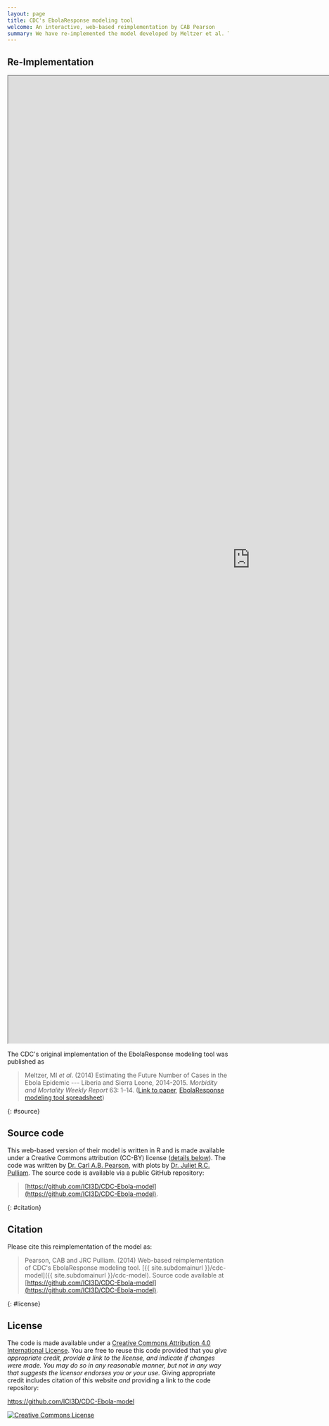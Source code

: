 ```yaml
---
layout: page
title: CDC's EbolaResponse modeling tool
welcome: An interactive, web-based reimplementation by CAB Pearson
summary: We have re-implemented the model developed by Meltzer et al. This implementation of the model is not endorsed or reviewed by the CDC. Links to source code and license information are provided at the bottom of this page (<a href="#source">link</a>).
---
```


## Re-Implementation

<iframe name="Model" src="https://pearsonca.shinyapps.io/CDC-Ebola-model/cdc-model.Rmd" width="1100px" height="2200px"></iframe>

The CDC's original implementation of the EbolaResponse modeling tool was published as

> Meltzer, MI _et al_. (2014) Estimating the Future Number of Cases in the Ebola Epidemic --- Liberia and Sierra Leone, 2014-2015. _Morbidity and Mortality Weekly Report_ 63: 1–14. ([Link to paper](http://www.cdc.gov/mmwr/preview/mmwrhtml/su6303a1.htm), [EbolaResponse modeling tool spreadsheet](http://dx.doi.org/10.15620/cdc.24900))

{: #source}
## Source code

This web-based version of their model is written in R and is made available under a Creative Commons attribution (CC-BY) license ([details below](#License)). The code was written by [Dr. Carl A.B. Pearson](http://www.pulliamlab.org/people/pearson), with plots by [Dr. Juliet R.C. Pulliam](http://www.pulliamlab.org/people/pulliam). The source code is available via a public GitHub repository:

> [https://github.com/ICI3D/CDC-Ebola-model](https://github.com/ICI3D/CDC-Ebola-model).

{: #citation}
## Citation

Please cite this reimplementation of the model as:

> <span xmlns:cc="http://creativecommons.org/ns#" property="cc:attributionName">Pearson, CAB and JRC Pulliam</span>. (2014) Web-based reimplementation of CDC's EbolaResponse modeling tool. [{{ site.subdomainurl }}/cdc-model]({{ site.subdomainurl }}/cdc-model). Source code available at [https://github.com/ICI3D/CDC-Ebola-model](https://github.com/ICI3D/CDC-Ebola-model).

{: #license}
## License

The code is made available under a <a rel="license" href="http://creativecommons.org/licenses/by/4.0/">Creative Commons Attribution 4.0 International License</a>. You are free to reuse this code provided that you *give appropriate credit, provide a link to the license, and indicate if changes were made. You may do so in any reasonable manner, but not in any way that suggests the licensor endorses you or your use.* Giving appropriate credit includes citation of this website *and* providing a link to the code repository:

<a xmlns:dct="http://purl.org/dc/terms/" href="https://github.com/ICI3D/CDC-Ebola-model" rel="dct:source">https://github.com/ICI3D/CDC-Ebola-model</a>

<a rel="license" href="http://creativecommons.org/licenses/by/4.0/"><img alt="Creative Commons License" style="border-width:0" src="https://i.creativecommons.org/l/by/4.0/88x31.png" /></a><br />
